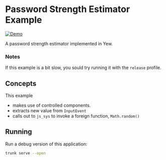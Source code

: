 # Password Strength Estimator Example

[![Demo](https://img.shields.io/website?label=demo&url=https%3A%2F%2Fexamples.yew.rs%2Fpassword_strength)](https://examples.yew.rs/password_strength)

A password strength estimator implemented in Yew.

### Notes

If this example is a bit slow, you sould try running it with the `release` profile.

## Concepts

This example

- makes use of controlled components.
- extracts new value from `InputEvent`
- calls out to `js_sys` to invoke a foreign function, `Math.random()`

## Running

Run a debug version of this application:

```bash
trunk serve --open
```
